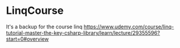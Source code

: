 # LinqCourse
It's a backup for the course linq   https://www.udemy.com/course/linq-tutorial-master-the-key-csharp-library/learn/lecture/29355596?start=0#overview
